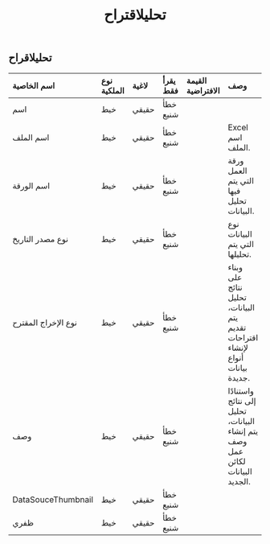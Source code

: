 ﻿---
title: تحليلاقتراح
second_title: Aspose.Cells Cloud Documen
type: docs
url: /ar/specification/model/analyzesuggestion/
description: "Aspose.Cells مواصفات النموذج السحابي: تحليل الاقتراح. تعامل بسهولة مع Excel ومستندات جداول البيانات الأخرى التي تحتوي على ميزات مثل الفتح والتوليد والتحرير والتقسيم والدمج والمقارنة والتحويل"
weight: 50
kwords: Excel، Office كلاود، ريست API، جدول بيانات، PDF، CSV، Json، Markdwon، تحليل الاقتراحات
---
## **تحليلاقراح**

 

| اسم الخاصية| نوع الملكية| لاغية| يقرأ فقط| القيمة الافتراضية| وصف|
|:- |:- |:- |:- |:- |:- |
| اسم| خيط| حقيقي| خطأ شنيع|||
| اسم الملف| خيط| حقيقي| خطأ شنيع|| Excel اسم الملف.|
| اسم الورقة| خيط| حقيقي| خطأ شنيع|| ورقة العمل التي يتم فيها تحليل البيانات.|
| نوع مصدر التاريخ| خيط| حقيقي| خطأ شنيع|| نوع البيانات التي يتم تحليلها.|
| نوع الإخراج المقترح| خيط| حقيقي| خطأ شنيع|| وبناء على نتائج تحليل البيانات، يتم تقديم اقتراحات لإنشاء أنواع بيانات جديدة.|
| وصف| خيط| حقيقي| خطأ شنيع|| واستنادًا إلى نتائج تحليل البيانات، يتم إنشاء وصف عمل لكائن البيانات الجديد.|
| DataSouceThumbnail| خيط| حقيقي| خطأ شنيع|||
|ظفري| خيط| حقيقي| خطأ شنيع|||

